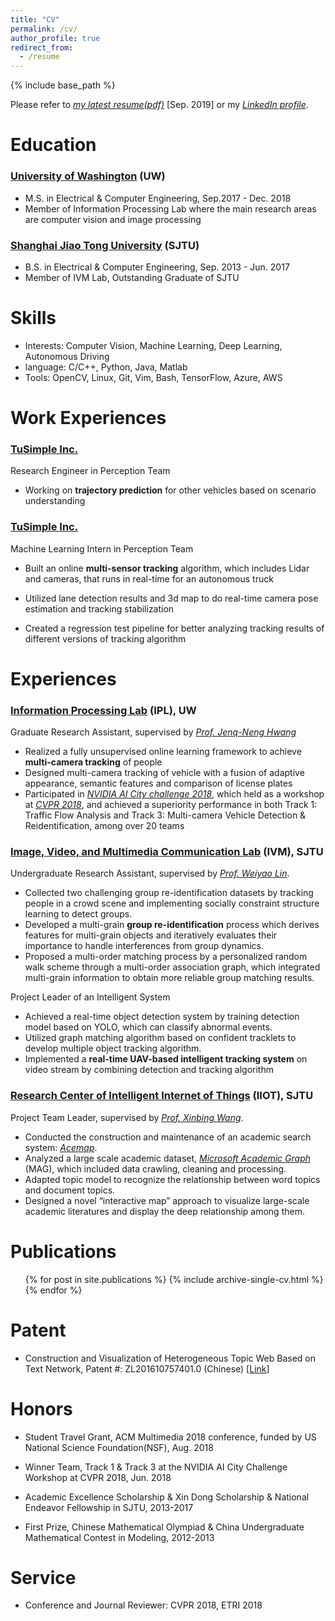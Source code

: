 ```yaml
---
title: "CV"
permalink: /cv/
author_profile: true
redirect_from:
  - /resume
---
```


{% include base_path %}

Please refer to [*my latest resume(pdf)*](http://alexxiao95.github.io/files/resume_Hao.pdf) [Sep. 2019] or my [*LinkedIn profile*](https://www.linkedin.com/in/hao-alex-xiao-1b1257124/).

Education
======
### [University of Washington](https://www.washington.edu) (UW)
* M.S. in Electrical & Computer Engineering, Sep.2017 - Dec. 2018
* Member of Information Processing Lab where the main research areas are computer vision and image processing

### [Shanghai Jiao Tong University](http://www.sjtu.edu.cn) (SJTU)
* B.S. in Electrical & Computer Engineering, Sep. 2013 - Jun. 2017
* Member of IVM Lab, Outstanding Graduate of SJTU


Skills
======
* Interests: Computer Vision, Machine Learning, Deep Learning, Autonomous Driving
* language: C/C++, Python, Java, Matlab
* Tools: OpenCV, Linux, Git, Vim, Bash, TensorFlow, Azure, AWS

Work Experiences
======
### [TuSimple Inc.](http://www.tusimple.com/index-en.html)
Research Engineer in Perception Team

* Working on **trajectory prediction** for other vehicles based on scenario understanding

### [TuSimple Inc.](http://www.tusimple.com/index-en.html)
Machine Learning Intern in Perception Team

* Built an online **multi-sensor tracking** algorithm, which includes Lidar and cameras, that runs in real-time for an autonomous truck

* Utilized lane detection results and 3d map to do real-time camera pose estimation and tracking stabilization

* Created a regression test pipeline for better analyzing tracking results of different versions of tracking algorithm

  
Experiences
======

### [Information Processing Lab](http://allison.ee.washington.edu/index_files/Page701.htm) (IPL), UW

Graduate Research Assistant, supervised by [*Prof. Jenq-Neng Hwang*](http://www.ee.washington.edu/people/jenq-neng-hwang/)

* Realized a fully unsupervised online learning framework to achieve **multi-camera tracking** of people
* Designed multi-camera tracking of vehicle with a fusion of adaptive appearance, semantic features and comparison of license plates
* Participated in [*NVIDIA AI City challenge 2018*](https://www.aicitychallenge.org), which held as a workshop at [*CVPR 2018*](http://cvpr2018.thecvf.com), and achieved a superiority performance in both Track 1: Traffic Flow Analysis and Track 3: Multi-camera Vehicle Detection & Reidentification, among over 20 teams

### **[Image, Video, and Multimedia Communication Lab](http://ivm.sjtu.edu.cn) (IVM), SJTU**

Undergraduate Research Assistant, supervised by [*Prof. Weiyao Lin*](https://weiyaolin.github.io).

* Collected two challenging group re-identification datasets by tracking people in a crowd scene and implementing socially constraint structure learning to detect groups.* Developed a multi-grain **group re-identification** process which derives features for multi-grain objects and iteratively evaluates their importance to handle interferences from group dynamics.* Proposed a multi-order matching process by a personalized random walk scheme through a multi-order association graph, which integrated multi-grain information to obtain more reliable group matching results.

Project Leader of an Intelligent System

* Achieved a real-time object detection system by training detection model based on YOLO, which can classify abnormal events.* Utilized graph matching algorithm based on confident tracklets to develop multiple object tracking algorithm.* Implemented a **real-time UAV-based intelligent tracking system** on video stream by combining detection and tracking algorithm


### **[Research Center of Intelligent Internet of Things](http://iiot.sjtu.edu.cn/) (IIOT), SJTU**

Project Team Leader, supervised by [*Prof. Xinbing Wang*](http://www.cs.sjtu.edu.cn/~wang-xb/).

* Conducted the construction and maintenance of an academic search system: [*Acemap*](https://acemap.info).* Analyzed a large scale academic dataset, [*Microsoft Academic Graph*](https://www.microsoft.com/en-us/research/project/microsoft-academic-graph/) (MAG), which included data crawling, cleaning and processing.
* Adapted topic model to recognize the relationship between word topics and document topics.* Designed a novel “interactive map” approach to visualize large-scale academic literatures and display the deep relationship among them.

Publications
======
  <ul>{% for post in site.publications %}
    {% include archive-single-cv.html %}
  {% endfor %}</ul>
  
Patent
======
* Construction and Visualization of Heterogeneous Topic Web Based on Text Network, Patent #: ZL201610757401.0 (Chinese) [[Link](http://www.soopat.com/Patent/201610757401)]
  
Honors
======
* Student Travel Grant, ACM Multimedia 2018 conference, funded by US National Science Foundation(NSF), Aug. 2018

* Winner Team, Track 1 & Track 3 at the NVIDIA AI City Challenge Workshop at CVPR 2018, Jun. 2018

* Academic Excellence Scholarship & Xin Dong Scholarship & National Endeavor Fellowship in SJTU, 2013-2017

* First Prize, Chinese Mathematical Olympiad & China Undergraduate Mathematical Contest in Modeling, 2012-2013

Service
======
* Conference and Journal Reviewer: CVPR 2018, ETRI 2018
